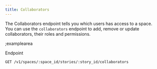 ```yaml
---
title: Collaborators
---
```


The Collaborators endpoint tells you which users has access to a space. You can use the `collaborators` endpoint to add, remove or update collaborators, their roles and permissions.

;examplearea

Endpoint

```bash
GET /v1/spaces/:space_id/stories/:story_id/collaborators
```